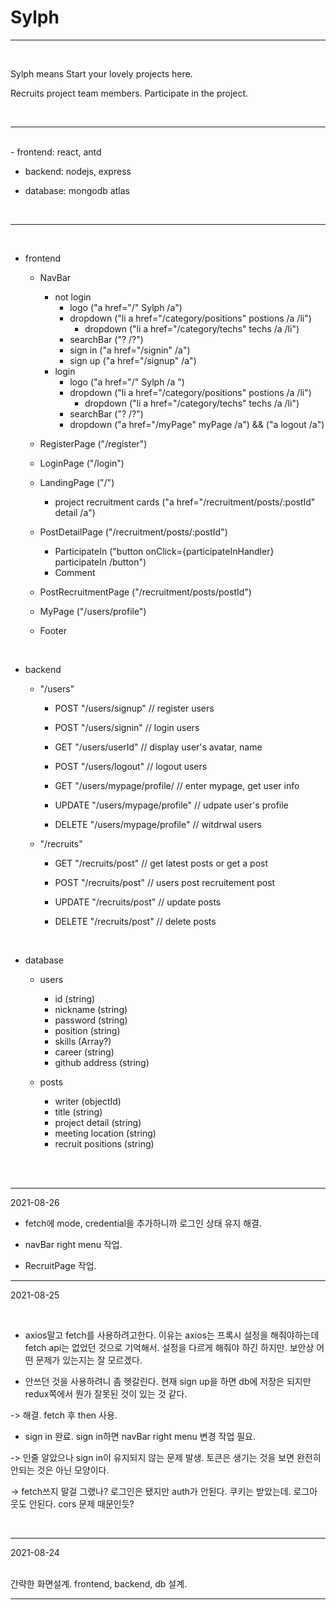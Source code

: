 # Sylph


***

<br/>


Sylph means Start your lovely projects here.




Recruits project team members. Participate in the project.


<br/>

***


<br/>
- frontend: react, antd


- backend: nodejs, express


- database: mongodb atlas


<br/>

***


<br/>

- frontend

    - NavBar
        - not login
            - logo ("a href="/" Sylph /a")
            - dropdown ("li a href="/category/positions" postions /a /li")
                - dropdown ("li a href="/category/techs" techs /a /li")
            - searchBar ("? /?")
            - sign in ("a href="/signin" /a")
            - sign up ("a href="/signup" /a")
        - login
            - logo ("a href="/" Sylph /a ")
            - dropdown ("li a href="/category/positions" postions /a /li")
                - dropdown ("li a href="/category/techs" techs /a /li")
            - searchBar ("? /?")
            - dropdown ("a href="/myPage" myPage /a") && ("a logout /a")

    - RegisterPage ("/register")


    - LoginPage ("/login")


    - LandingPage ("/")
        - project recruitment cards ("a href="/recruitment/posts/:postId" detail /a")


    - PostDetailPage ("/recruitment/posts/:postId")
        - ParticipateIn ("button onClick={participateInHandler} participateIn /button")
        - Comment


    - PostRecruitmentPage ("/recruitment/posts/postId")


    - MyPage ("/users/profile")


    - Footer


<br/>

- backend


    - "/users"


        - POST "/users/signup" // register users


        - POST "/users/signin" // login users


        - GET "/users/userId" // display user's avatar, name


        - POST "/users/logout" // logout users

        
        - GET "/users/mypage/profile/ // enter mypage, get user info


        - UPDATE "/users/mypage/profile" // udpate user's profile


        - DELETE "/users/mypage/profile" // witdrwal users


    - "/recruits"


        - GET "/recruits/post" // get latest posts or get a post


        - POST "/recruits/post" // users post recruitement post


        - UPDATE "/recruits/post" // update posts


        - DELETE "/recruits/post" // delete posts


<br/>

- database


    - users
        - id (string)
        - nickname (string)
        - password (string)
        - position (string)
        - skills (Array?)
        - career (string)
        - github address (string)


    - posts
        - writer (objectId)
        - title (string)
        - project detail (string)
        - meeting location (string)
        - recruit positions (string)


<br />


<br />


***


2021-08-26


- fetch에 mode, credential을 추가하니까 로그인 상태 유지 해결.


- navBar right menu 작업.


- RecruitPage 작업.


***


2021-08-25


<br />

- axios말고 fetch를 사용하려고한다. 이유는 axios는 프록시 설정을 해줘야하는데 fetch api는 없었던 것으로 기억해서. 설정을 다르게 해줘야 하긴 하지만. 보안상 어떤 문제가 있는지는 잘 모르겠다.


- 안쓰던 것을 사용하려니 좀 헷갈린다. 현재 sign up을 하면 db에 저장은 되지만 redux쪽에서 뭔가 잘못된 것이 있는 것 같다.


-> 해결. fetch 후 then 사용.


- sign in 완료. sign in하면 navBar right menu 변경 작업 필요.


-> 인줄 알았으나 sign in이 유지되지 않는 문제 발생. 토큰은 생기는 것을 보면 완전히 안되는 것은 아닌 모양이다.


-> fetch쓰지 말걸 그랬나? 로그인은 됐지만 auth가 안된다. 쿠키는 받았는데. 로그아웃도 안된다. cors 문제 때문인듯?



<br />

***

2021-08-24


<br/>
간략한 화면설계. frontend, backend, db 설계.


<br/>

***